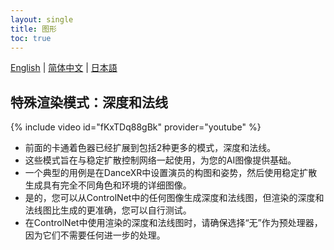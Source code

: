 ```yaml
---
layout: single
title: 图形
toc: true
---
```

[English](/dancexr/features/graphics) | [简体中文](/zh/dancexr/features/graphics) | [日本語](/jp/dancexr/features/graphics)


## 特殊渲染模式：深度和法线
{% include video id="fKxTDq88gBk" provider="youtube" %}
* 前面的卡通着色器已经扩展到包括2种更多的模式，深度和法线。
* 这些模式旨在与稳定扩散控制网络一起使用，为您的AI图像提供基础。
* 一个典型的用例是在DanceXR中设置演员的构图和姿势，然后使用稳定扩散生成具有完全不同角色和环境的详细图像。
* 是的，您可以从ControlNet中的任何图像生成深度和法线图，但渲染的深度和法线图比生成的更准确，您可以自行测试。
* 在ControlNet中使用渲染的深度和法线图时，请确保选择“无”作为预处理器，因为它们不需要任何进一步的处理。